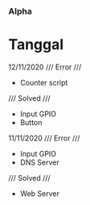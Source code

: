 ### Alpha ###
# Tanggal

12/11/2020
/// Error ///
- Counter script

/// Solved ///
- Input GPIO
- Button

11/11/2020
/// Error ///
- Input GPIO
- DNS Server

/// Solved ///
- Web Server
